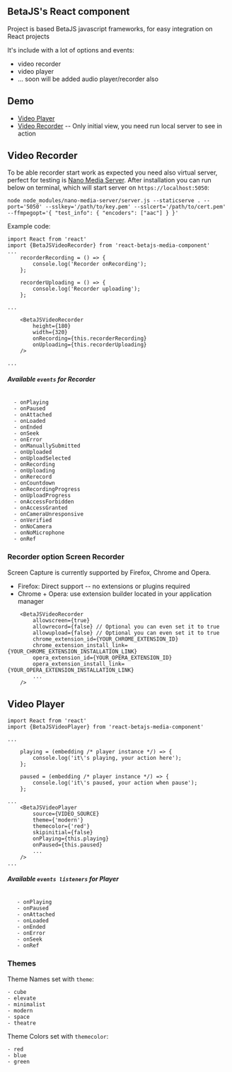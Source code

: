 ## BetaJS's React component
Project is based BetaJS javascript frameworks, for easy integration on React projects

It's include with a lot of options and events:
 - video recorder 
 - video player
 - ... soon will be added audio player/recorder also

## Demo
 - [Video Player](https://94q7v38124.codesandbox.io/player)
 - [Video Recorder](https://94q7v38124.codesandbox.io/recorder) -- Only initial view, you need run local server to see in action

## Video Recorder
To be able recorder start work as expected you need also virtual server, perfect for testing is [Nano Media Server](https://github.com/Jsonize/nano-media-server).
After installation you can run below on terminal, which will start server on `https://localhost:5050`:

```$xslt
node node_modules/nano-media-server/server.js --staticserve . --port='5050' --sslkey='/path/to/key.pem' --sslcert='/path/to/cert.pem' --ffmpegopt='{ "test_info": { "encoders": ["aac"] } }'
```

Example code:
```$xslt
import React from 'react'
import {BetaJSVideoRecorder} from 'react-betajs-media-component'
...
    recorderRecording = () => {
        console.log('Recorder onRecording');
    };

    recorderUploading = () => {
        console.log('Recorder uploading');
    };
 
...
 
    <BetaJSVideoRecorder
        height={180}
        width={320}
        onRecording={this.recorderRecording}
        onUploading={this.recorderUploading}
    />
 
...
```

##### Available `events` for Recorder

```react2html
   
  - onPlaying
  - onPaused
  - onAttached
  - onLoaded
  - onEnded
  - onSeek 
  - onError
  - onManuallySubmitted
  - onUploaded
  - onUploadSelected
  - onRecording
  - onUploading
  - onRerecord
  - onCountdown
  - onRecordingProgress
  - onUploadProgress
  - onAccessForbidden
  - onAccessGranted
  - onCameraUnresponsive
  - onVerified
  - onNoCamera
  - onNoMicrophone
  - onRef
```

### Recorder option Screen Recorder
Screen Capture is currently supported by Firefox, Chrome and Opera.
- Firefox: Direct support -- no extensions or plugins required
- Chrome + Opera: use extension builder located in your application manager

```
    <BetaJSVideoRecorder
        allowscreen={true}
        allowrecord={false} // Optional you can even set it to true
        allowupload={false} // Optional you can even set it to true
        chrome_extension_id={YOUR_CHROME_EXTENSION_ID}
        chrome_extension_install_link={YOUR_CHROME_EXTENSION_INSTALLATION_LINK}
        opera_extension_id={YOUR_OPERA_EXTENSION_ID}
        opera_extension_install_link={YOUR_OPERA_EXTENSION_INSTALLATION_LINK}
        ...
    />
```

## Video Player

```$xslt
import React from 'react'
import {BetaJSVideoPlayer} from 'react-betajs-media-component'
 
...
 
    playing = (embedding /* player instance */) => {
        console.log('it\'s playing, your action here');
    };
 
    paused = (embedding /* player instance */) => {
        console.log('it\'s paused, your action when pause');
    };
 
...
    <BetaJSVideoPlayer
        source={VIDEO_SOURCE}
        theme={'modern'}
        themecolor={'red'}
        skipinitial={false}
        onPlaying={this.playing}
        onPaused={this.paused}
        ...
    />
...
```

##### Available `events listeners` for Player
```react2html
   
   - onPlaying
   - onPaused
   - onAttached
   - onLoaded
   - onEnded
   - onError
   - onSeek 
   - onRef
```

### Themes
Theme Names set with `theme`:
```
- cube
- elevate
- minimalist
- modern
- space
- theatre
```
Theme Colors set with `themecolor`:
```
- red
- blue
- green
```